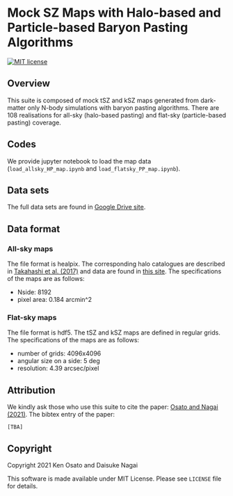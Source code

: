 # Mock SZ Maps with Halo-based and Particle-based Baryon Pasting Algorithms

[![MIT license](https://img.shields.io/badge/License-MIT-blue.svg)](https://lbesson.mit-license.org/)


## Overview

This suite is composed of mock tSZ and kSZ maps generated from dark-matter only N-body simulations
with baryon pasting algorithms.
There are 108 realisations for all-sky (halo-based pasting) and flat-sky (particle-based pasting) coverage.


## Codes
We provide jupyter notebook to load the map data (`load_allsky_HP_map.ipynb` and `load_flatsky_PP_map.ipynb`).


## Data sets
The full data sets are found in [Google Drive site](https://drive.google.com/drive/folders/1NNwnzYXe2vvvCOlqjedXoKmhAUjCJPYW?usp=sharing).


## Data format
### All-sky maps
The file format is healpix.
The corresponding halo catalogues are described in
[Takahashi et al. (2017)](http://cosmo.phys.hirosaki-u.ac.jp/takahasi/allsky_raytracing/nres13.html)
and data are found in [this site](http://cosmo.phys.hirosaki-u.ac.jp/takahasi/allsky_raytracing/nres13.html).
The specifications of the maps are as follows:

* Nside: 8192
* pixel area: 0.184 arcmin^2


### Flat-sky maps
The file format is hdf5. The tSZ and kSZ maps are defined in regular grids.
The specifications of the maps are as follows:

* number of grids: 4096x4096
* angular size on a side: 5 deg
* resolution: 4.39 arcsec/pixel


## Attribution
We kindly ask those who use this suite to cite the paper:
[Osato and Nagai (2021)](https://ui.adsabs.harvard.edu).
The bibtex entry of the paper:
```
[TBA]
```

## Copyright
Copyright 2021 Ken Osato and Daisuke Nagai

This software is made available under MIT License. Please see `LICENSE` file for details.
